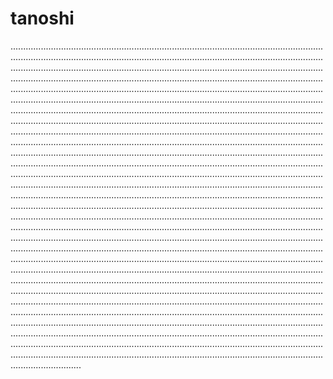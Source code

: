 # tanoshi
....................................................................................................................................................................................................................................................................................................................................................................................................................................................................................................................................................................................................................................................................................................................................................................................................................................................................................................................................................................................................................................................................................................................................................................................................................................................................................................................................................................................................................................................................................................................................................................................................................................................................................................................................................................................................................................................................................................................................................................................................................................................................................................................................................................................................................................................................................................................................................................................................................................................................................................................................................................................................................................................................................................................................................................................................................................................................................................................................................................................................................................................................................................................................................................................................................................................................................................................................................................................................................................................................................................................................................................................................................................................................................................................................................................................................................................................................................................